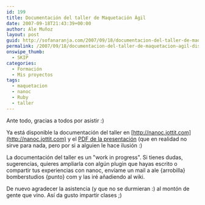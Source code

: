 ```yaml
---
id: 199
title: Documentación del taller de Maquetación Ágil
date: 2007-09-18T21:43:39+00:00
author: Ale Muñoz
layout: post
guid: http://sofanaranja.com/2007/09/18/documentacion-del-taller-de-maquetacion-agil-disponible-online/
permalink: /2007/09/18/documentacion-del-taller-de-maquetacion-agil-disponible-online/
onswipe_thumb:
  - SKIP
categories:
  - Formación
  - Mis proyectos
tags:
  - maquetacion
  - nanoc
  - Ruby
  - taller
---
```

Ante todo, gracias a todos por asistir :)

Ya está disponible la documentación del taller en [http://nanoc.jottit.com](http://nanoc.jottit.com) y el <a href="/images/2007/09/nanoc.pdf" title="nanoc.pdf">PDF de la presentación</a> (que en realidad no sirve para nada, pero por si a alguien le hace ilusión :)

La documentación del taller es un "work in progress". Si tienes dudas, sugerencias, quieres ampliarla con algún plugin que hayas escrito o compartir tus experiencias con nanoc, envíame un mail a ale {arrobilla} bomberstudios {punto} com y las iré añadiendo al wiki.

De nuevo agradecer la asistencia (y que no se durmieran :) al montón de gente que vino. Así da gusto impartir clases ;)